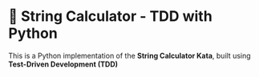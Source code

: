 # 🧮 String Calculator - TDD with Python

This is a Python implementation of the **String Calculator Kata**, built using **Test-Driven Development (TDD)** 